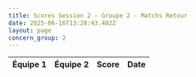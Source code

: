 ```yaml
---
title: Scores Session 2 - Groupe 2 - Matchs Retour
date: 2025-06-16T13:28:43.402Z
layout: page
concern_group: 2
---
```




| Équipe 1 | Équipe 2 | Score | Date |
|----------|----------|-------|------|

